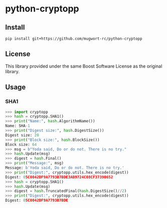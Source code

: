 # python-cryptopp

## Install

```
pip install git+https://github.com/mugwort-rc/python-cryptopp
```

## License

This library provided under the same Boost Software License as the original library.

## Usage

### SHA1

```python
>>> import cryptopp
>>> hash = cryptopp.SHA1()
>>> print("Name:", hash.AlgorithmName())
Name: SHA-1
>>> print("Digest size:", hash.DigestSize())
Digest size: 20
>>> print("Block size:", hash.BlockSize())
Block size: 64
>>> msg = b"Yoda said, Do or do not. There is no try."
>>> hash.Update(msg)
>>> digest = hash.Final()
>>> print("Message:", msg)
Message: b'Yoda said, Do or do not. There is no try.'
>>> print("Digest:", cryptopp.utils.hex_encode(digest))
Digest: 05C0042DF9A7793B7BDE3AB9724C08CF37398652
>>> hash = cryptopp.SHA1()
>>> hash.Update(msg)
>>> digest = hash.TruncatedFinal(hash.DigestSize()//2)
>>> print("Digest:", cryptopp.utils.hex_encode(digest))
Digest: 05C0042DF9A7793B7BDE
```
